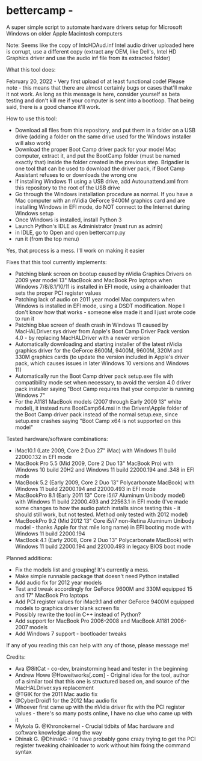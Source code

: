 # bettercamp - 
A super simple script to automate hardware drivers setup for Microsoft Windows on older Apple Macintosh computers

Note: Seems like the copy of IntcHDAud.inf Intel audio driver uploaded here is corrupt, use a different copy (extract any OEM, like Dell's, Intel HD Graphics driver and use the audio inf file from its extracted folder)

What this tool does:

February 20, 2022 - Very first upload of at least functional code! Please note - this means that there are almost certainly bugs or cases that'll make it not work. As long as this message is here, consider yourself as beta testing and don't kill me if your computer is sent into a bootloop. That being said, there is a good chance it'll work.

How to use this tool:
- Download all files from this repository, and put them in a folder on a USB drive (adding a folder on the same drive used for the Windows installer will also work)
- Download the proper Boot Camp driver pack for your model Mac computer, extract it, and put the BootCamp folder (must be named exactly that) inside the folder created in the previous step. Brigadier is one tool that can be used to download the driver pack, if Boot Camp Assistant refuses to or downloads the wrong one
- If installing Windows 11 using a USB drive, add Autounattend.xml from this repository to the root of the USB drive
- Go through the Windows installation procedure as normal. If you have a Mac computer with an nVidia GeForce 9400M graphics card and are installing Windows in EFI mode, do NOT connect to the Internet during Windows setup
- Once Windows is installed, install Python 3
- Launch Python's IDLE as Administrator (must run as admin)
- in IDLE, go to Open and open bettercamp.py
- run it (from the top menu)

Yes, that process is a mess. I'll work on making it easier

Fixes that this tool currently implements:
- Patching blank screen on bootup caused by nVidia Graphics Drivers on 2009 year model 13" MacBook and MacBook Pro laptops when Windows 7/8/8.1/10/11 is installed in EFI mode, using a chainloader that sets the proper PCI register values
- Patching lack of audio on 2011 year model Mac computers when Windows is installed in EFI mode, using a DSDT modification. Nope I don't know how that works - someone else made it and I just wrote code to run it
- Patching blue screen of death crash in Windows 11 caused by MacHALDriver.sys driver from Apple's Boot Camp Driver Pack version 4.0 - by replacing MacHALDriver with a newer version
- Automatically downloading and starting installer of the latest nVidia graphics driver for the GeForce 8600M, 9400M, 9600M, 320M and 330M graphics cards (to update the version included in Apple's driver pack, which causes issues in later Windows 10 versions and Windows 11)
- Automatically run the Boot Camp driver pack setup.exe file with compatibility mode set when necessary, to avoid the version 4.0 driver pack installer saying "Boot Camp requires that your computer is running Windows 7"
- For the A1181 MacBook models (2007 through Early 2009 13" white model), it instead runs BootCamp64.msi in the Drivers\Apple folder of the Boot Camp driver pack instead of the normal setup.exe, since setup.exe crashes saying "Boot Camp x64 is not supported on this model"

Tested hardware/software combinations:
- iMac10.1 (Late 2009, Core 2 Duo 27" iMac) with Windows 11 build 22000.132 in EFI mode
- MacBook Pro 5.5 (Mid 2009, Core 2 Duo 13" MacBook Pro) with Windows 10 build 20H2 and Windows 11 build 22000.194 and .348 in EFI mode
- MacBook 5.2 (Early 2009, Core 2 Duo 13" Polycarbonate MacBook) with Windows 11 build 22000.194 and 22000.493 in EFI mode
- MacBookPro 8.1 (Early 2011 13" Core i5/i7 Aluminum Unibody model) with Windows 11 build 22000.493 and 22563.1 in EFI mode (I've made some changes to how the audio patch installs since testing this - it should still work, but not tested. Method only tested with 2012 model)
- MacBookPro 9.2 (Mid 2012 13" Core i5/i7 non-Retina Aluminum Unibody model - thanks Apple for that mile long name) in EFI booting mode with Windows 11 build 22000.194
- MacBook 4.1 (Early 2008, Core 2 Duo 13" Polycarbonate MacBook) with Windows 11 build 22000.194 and 22000.493 in legacy BIOS boot mode

Planned additions:
- Fix the models list and grouping! It's currently a mess.
- Make simple runnable package that doesn't need Python installed
- Add audio fix for 2012 year models
- Test and tweak accordingly for GeForce 9600M and 330M equipped 15 and 17" MacBook Pro laptops
- Add PCI register values for iMac9.1 and other GeForce 9400M equipped models to graphics driver blank screen fix
- Possibly rewrite the tool in C++ instead of Python?
- Add support for MacBook Pro 2006-2008 and MacBook A1181 2006-2007 models
- Add Windows 7 support - bootloader tweaks

If any of you reading this can help with any of those, please message me!

Credits:
- Ava @8itCat - co-dev, brainstorming head and tester in the beginning
- Andrew Howe @Howeitworks[.com] - Original idea for the tool, author of a similar tool that this one is structured based on, and source of the MacHALDriver.sys replacement
- @TGIK for the 2011 Mac audio fix
- @CyberDroid1 for the 2012 Mac audio fix
- Whoever first came up with the nVidia driver fix with the PCI register values - there's so many posts online, I have no clue who came up with it
- Mykola G. @Khronokernel - Crucial tidbits of Mac hardware and software knowledge along the way
- Dhinak G. @DhinakG - I'd have probably gone crazy trying to get the PCI register tweaking chainloader to work without him fixing the command syntax
